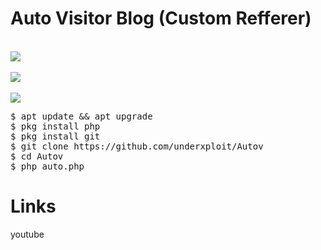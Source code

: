 # Auto Visitor Blog (Custom Refferer)
<br>
<img src="https://i.screenshot.net/l049dtj">
<br><br>
<img src="https://i.screenshot.net/pjmvyc2">
<br><br>
<img src="https://i.screenshot.net/4w3evud">
<br>

<pre>
$ apt update && apt upgrade
$ pkg install php
$ pkg install git
$ git clone https://github.com/underxploit/Autov
$ cd Autov
$ php auto.php
</pre>
<h1>Links</h1>
<a>youtube <href=www.youtube.com />

</a>
